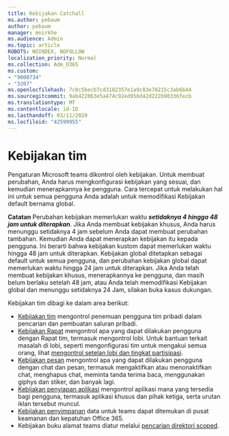 ```yaml
---
title: Kebijakan Catchall
ms.author: pebaum
author: pebaum
manager: mnirkhe
ms.audience: Admin
ms.topic: article
ROBOTS: NOINDEX, NOFOLLOW
localization_priority: Normal
ms.collection: Adm_O365
ms.custom:
- "9000734"
- "3207"
ms.openlocfilehash: 7c0c5becb7cd3182357e1a9c83e76215c3ab6b44
ms.sourcegitcommit: 9ab422063e5a474c92ed956d42d222b90336fecb
ms.translationtype: MT
ms.contentlocale: id-ID
ms.lasthandoff: 03/11/2020
ms.locfileid: "42599955"
---
```

# <a name="teams-policies"></a>Kebijakan tim

Pengaturan Microsoft teams dikontrol oleh kebijakan. Untuk membuat perubahan, Anda harus mengkonfigurasi kebijakan yang sesuai, dan kemudian menerapkannya ke pengguna. Cara tercepat untuk melakukan hal ini untuk semua pengguna Anda adalah untuk memodifikasi Kebijakan default bernama global. 

**Catatan** Perubahan kebijakan memerlukan waktu ***setidaknya 4 hingga 48 jam untuk diterapkan***. Jika Anda membuat kebijakan khusus, Anda harus menunggu setidaknya 4 jam sebelum Anda dapat membuat perubahan tambahan. Kemudian Anda dapat menerapkan kebijakan itu kepada pengguna. Ini berarti bahwa kebijakan kustom dapat memerlukan waktu hingga 48 jam untuk diterapkan. Kebijakan global ditetapkan sebagai default untuk semua pengguna, dan perubahan kebijakan global dapat memerlukan waktu hingga 24 jam untuk diterapkan. Jika Anda telah membuat kebijakan khusus, menerapkannya ke pengguna, dan masih belum berlaku setelah 48 jam, atau Anda telah memodifikasi Kebijakan global dan menunggu setidaknya 24 Jam, silakan buka kasus dukungan.

Kebijakan tim dibagi ke dalam area berikut:

- [Kebijakan tim](https://docs.microsoft.com/MicrosoftTeams/teams-policies) mengontrol penemuan pengguna tim pribadi dalam pencarian dan pembuatan saluran pribadi.  
- [Kebijakan Rapat](https://docs.microsoft.com/microsoftteams/meeting-policies-in-teams) mengontrol apa yang dapat dilakukan pengguna dengan Rapat tim, termasuk mengontrol lobi. Untuk bantuan terkait masalah di lobi, seperti mengonfigurasi tim untuk mengakui semua orang, lihat [mengontrol setelan lobi dan tingkat partisipasi](https://docs.microsoft.com/alchemyinsights/bypass-lobby).
- [Kebijakan pesan](https://docs.microsoft.com/microsoftteams/messaging-policies-in-teams) mengontrol apa yang dapat dilakukan pengguna dengan chat dan pesan, termasuk mengaktifkan atau menonaktifkan chat, menghapus chat, meminta tanda terima baca, menggunakan giphys dan stiker, dan banyak lagi.
- [Kebijakan penyiapan aplikasi](https://docs.microsoft.com/MicrosoftTeams/teams-app-setup-policies) mengontrol aplikasi mana yang tersedia bagi pengguna, termasuk aplikasi khusus dan pihak ketiga, serta urutan iklan tersebut muncul.  
- [Kebijakan penyimpanan](https://docs.microsoft.com/microsoftteams/retention-policies) data untuk teams dapat ditemukan di pusat keamanan dan kepatuhan Office 365.
- Kebijakan buku alamat teams diatur melalui [pencarian direktori scoped](https://docs.microsoft.com/MicrosoftTeams/teams-scoped-directory-search).